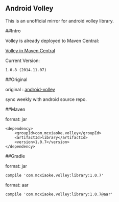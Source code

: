 Android Volley
----------
This is an unofficial mirror for android volley library.

##Intro

Volley is already deployed to Maven Central:

[Volley in Maven Central](http://search.maven.org/#search|ga|1|com.mcxiaoke.volley)


Current Version:

    1.0.8 (2014.11.07)

##Original

original :  [android-volley](https://android.googlesource.com/platform/frameworks/volley)
    
sync weekly with android source repo.


##Maven

format: jar

```
<dependency>
    <groupId>com.mcxiaoke.volley</groupId>
    <artifactId>library</artifactId>
    <version>1.0.7</version>
</dependency>
```


##Gradle

format: jar

```
compile 'com.mcxiaoke.volley:library:1.0.7'
```


format: aar

```
compile 'com.mcxiaoke.volley:library:1.0.7@aar'
```



